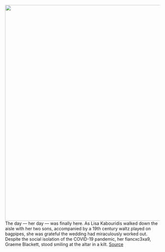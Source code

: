 <img src='https://cdn.vox-cdn.com/thumbor/jI9iy3XWXu4Usp-jjkyjqzz_AtM=/0x0:3000x2000/1200x800/filters:focal(1256x817:1736x1297)/cdn.vox-cdn.com/uploads/chorus_image/image/66587326/VRG_3955_zoomweddings.0.0.jpg' width='700px' /><br/>
The day — her day — was finally here. As Lisa Kabouridis walked down the aisle with her two sons, accompanied by a 19th century waltz played on bagpipes, she was grateful the wedding had miraculously worked out. Despite the social isolation of the COVID-19 pandemic, her fiancxc3xa9, Graeme Blackett, stood smiling at the altar in a kilt.
<a href='https://www.theverge.com/2020/4/1/21202466/zoom-wedding-coronavirus-covid-19-social-distance'> Source <a/>